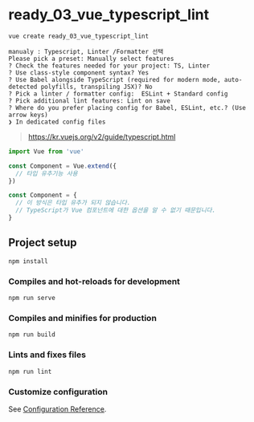 # ready_03_vue_typescript_lint

```
vue create ready_03_vue_typescript_lint

manualy : Typescript, Linter /Formatter 선택
Please pick a preset: Manually select features
? Check the features needed for your project: TS, Linter
? Use class-style component syntax? Yes
? Use Babel alongside TypeScript (required for modern mode, auto-detected polyfills, transpiling JSX)? No
? Pick a linter / formatter config:  ESLint + Standard config 
? Pick additional lint features: Lint on save
? Where do you prefer placing config for Babel, ESLint, etc.? (Use arrow keys)
❯ In dedicated config files 
```


> https://kr.vuejs.org/v2/guide/typescript.html
```js
import Vue from 'vue'

const Component = Vue.extend({
  // 타입 유추기능 사용
})

const Component = {
  // 이 방식은 타입 유추가 되지 않습니다.
  // TypeScript가 Vue 컴포넌트에 대한 옵션을 알 수 없기 때문입니다.
}
```


## Project setup
```
npm install
```

### Compiles and hot-reloads for development
```
npm run serve
```

### Compiles and minifies for production
```
npm run build
```

### Lints and fixes files
```
npm run lint
```

### Customize configuration
See [Configuration Reference](https://cli.vuejs.org/config/).
